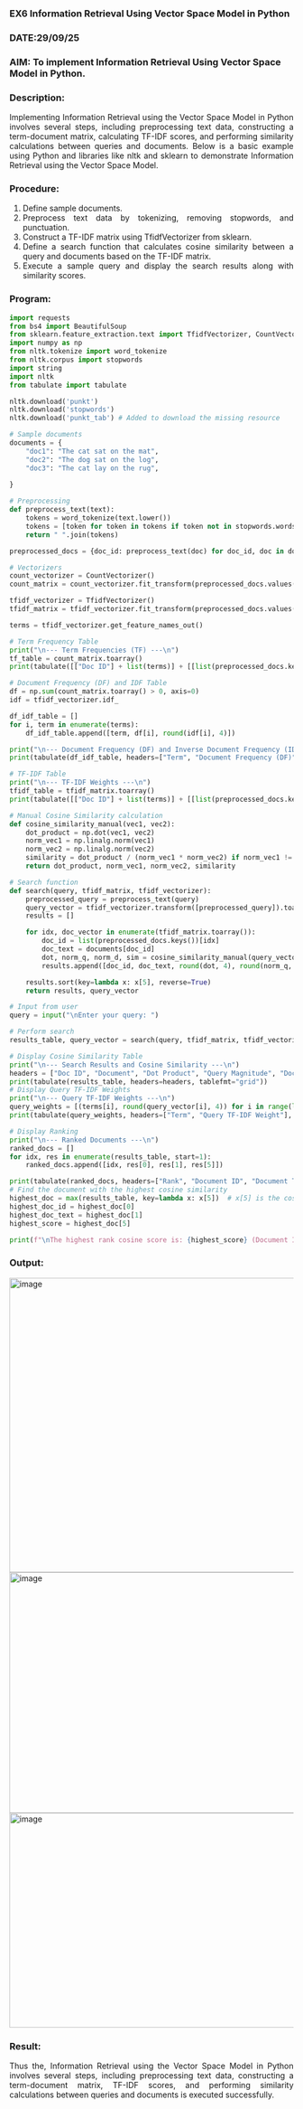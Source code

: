 ### EX6 Information Retrieval Using Vector Space Model in Python
### DATE:29/09/25 
### AIM: To implement Information Retrieval Using Vector Space Model in Python.
### Description: 
<div align = "justify">
Implementing Information Retrieval using the Vector Space Model in Python involves several steps, including preprocessing text data, constructing a term-document matrix, 
calculating TF-IDF scores, and performing similarity calculations between queries and documents. Below is a basic example using Python and libraries like nltk and 
sklearn to demonstrate Information Retrieval using the Vector Space Model.

### Procedure:
1. Define sample documents.
2. Preprocess text data by tokenizing, removing stopwords, and punctuation.
3. Construct a TF-IDF matrix using TfidfVectorizer from sklearn.
4. Define a search function that calculates cosine similarity between a query and documents based on the TF-IDF matrix.
5. Execute a sample query and display the search results along with similarity scores.

### Program:
```python
import requests
from bs4 import BeautifulSoup
from sklearn.feature_extraction.text import TfidfVectorizer, CountVectorizer
import numpy as np
from nltk.tokenize import word_tokenize
from nltk.corpus import stopwords
import string
import nltk
from tabulate import tabulate

nltk.download('punkt')
nltk.download('stopwords')
nltk.download('punkt_tab') # Added to download the missing resource

# Sample documents
documents = {
    "doc1": "The cat sat on the mat",
    "doc2": "The dog sat on the log",
    "doc3": "The cat lay on the rug",
    
}

# Preprocessing
def preprocess_text(text):
    tokens = word_tokenize(text.lower())
    tokens = [token for token in tokens if token not in stopwords.words("english") and token not in string.punctuation]
    return " ".join(tokens)

preprocessed_docs = {doc_id: preprocess_text(doc) for doc_id, doc in documents.items()}

# Vectorizers
count_vectorizer = CountVectorizer()
count_matrix = count_vectorizer.fit_transform(preprocessed_docs.values())

tfidf_vectorizer = TfidfVectorizer()
tfidf_matrix = tfidf_vectorizer.fit_transform(preprocessed_docs.values())

terms = tfidf_vectorizer.get_feature_names_out()

# Term Frequency Table
print("\n--- Term Frequencies (TF) ---\n")
tf_table = count_matrix.toarray()
print(tabulate([["Doc ID"] + list(terms)] + [[list(preprocessed_docs.keys())[i]] + list(row) for i, row in enumerate(tf_table)], headers="firstrow", tablefmt="grid"))

# Document Frequency (DF) and IDF Table
df = np.sum(count_matrix.toarray() > 0, axis=0)
idf = tfidf_vectorizer.idf_

df_idf_table = []
for i, term in enumerate(terms):
    df_idf_table.append([term, df[i], round(idf[i], 4)])

print("\n--- Document Frequency (DF) and Inverse Document Frequency (IDF) ---\n")
print(tabulate(df_idf_table, headers=["Term", "Document Frequency (DF)", "Inverse Document Frequency (IDF)"], tablefmt="grid"))

# TF-IDF Table
print("\n--- TF-IDF Weights ---\n")
tfidf_table = tfidf_matrix.toarray()
print(tabulate([["Doc ID"] + list(terms)] + [[list(preprocessed_docs.keys())[i]] + list(map(lambda x: round(x, 4), row)) for i, row in enumerate(tfidf_table)], headers="firstrow", tablefmt="grid"))

# Manual Cosine Similarity calculation
def cosine_similarity_manual(vec1, vec2):
    dot_product = np.dot(vec1, vec2)
    norm_vec1 = np.linalg.norm(vec1)
    norm_vec2 = np.linalg.norm(vec2)
    similarity = dot_product / (norm_vec1 * norm_vec2) if norm_vec1 != 0 and norm_vec2 != 0 else 0.0
    return dot_product, norm_vec1, norm_vec2, similarity

# Search function
def search(query, tfidf_matrix, tfidf_vectorizer):
    preprocessed_query = preprocess_text(query)
    query_vector = tfidf_vectorizer.transform([preprocessed_query]).toarray()[0]
    results = []

    for idx, doc_vector in enumerate(tfidf_matrix.toarray()):
        doc_id = list(preprocessed_docs.keys())[idx]
        doc_text = documents[doc_id]
        dot, norm_q, norm_d, sim = cosine_similarity_manual(query_vector, doc_vector)
        results.append([doc_id, doc_text, round(dot, 4), round(norm_q, 4), round(norm_d, 4), round(sim, 4)])

    results.sort(key=lambda x: x[5], reverse=True)
    return results, query_vector

# Input from user
query = input("\nEnter your query: ")

# Perform search
results_table, query_vector = search(query, tfidf_matrix, tfidf_vectorizer)

# Display Cosine Similarity Table
print("\n--- Search Results and Cosine Similarity ---\n")
headers = ["Doc ID", "Document", "Dot Product", "Query Magnitude", "Doc Magnitude", "Cosine Similarity"]
print(tabulate(results_table, headers=headers, tablefmt="grid"))
# Display Query TF-IDF Weights
print("\n--- Query TF-IDF Weights ---\n")
query_weights = [(terms[i], round(query_vector[i], 4)) for i in range(len(terms)) if query_vector[i] > 0]
print(tabulate(query_weights, headers=["Term", "Query TF-IDF Weight"], tablefmt="grid"))

# Display Ranking
print("\n--- Ranked Documents ---\n")
ranked_docs = []
for idx, res in enumerate(results_table, start=1):
    ranked_docs.append([idx, res[0], res[1], res[5]])

print(tabulate(ranked_docs, headers=["Rank", "Document ID", "Document Text", "Cosine Similarity"], tablefmt="grid"))
# Find the document with the highest cosine similarity
highest_doc = max(results_table, key=lambda x: x[5])  # x[5] is the cosine similarity
highest_doc_id = highest_doc[0]
highest_doc_text = highest_doc[1]
highest_score = highest_doc[5]

print(f"\nThe highest rank cosine score is: {highest_score} (Document ID: {highest_doc_id})")
```

### Output:

<img width="572" height="521" alt="image" src="https://github.com/user-attachments/assets/cb1fa3af-39a4-4ed8-a1ab-0154d15e1681" />


<img width="852" height="426" alt="image" src="https://github.com/user-attachments/assets/5df7e05a-290a-4d84-844e-4a247ce5aa75" />


<img width="659" height="380" alt="image" src="https://github.com/user-attachments/assets/6dc5147f-dcec-4e70-b7af-748096179086" />




### Result:
Thus the, Information Retrieval using the Vector Space Model in Python involves several steps, including preprocessing text data, constructing a term-document matrix, TF-IDF scores, and performing similarity calculations between queries and documents is executed successfully.
